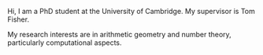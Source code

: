 Hi, I am a PhD student at the University of Cambridge. My supervisor is Tom Fisher.

My research interests are in arithmetic geometry and number theory, particularly computational aspects. 
